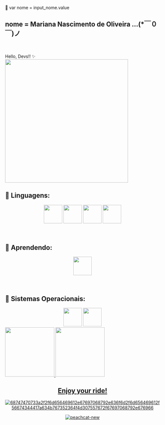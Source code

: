 💌 var nome = input_nome.value

## nome =  <b> Mariana Nascimento de Oliveira ...(*￣０￣)ノ
</div>
 </b> <br><br> Hello, Devs!! ✨

<div align="left">
<img src="https://user-images.githubusercontent.com/125324142/229961407-51cf88b7-80ac-4af0-a160-fe3bde4d70a8.png" width="400px" />
</div>


 
 ## 🌱 Linguagens:
<div align="center">
<img src="https://cdn.jsdelivr.net/gh/devicons/devicon/icons/mysql/mysql-original.svg" width="60" height="60"/>  <img src="https://cdn.jsdelivr.net/gh/devicons/devicon/icons/html5/html5-original.svg" width="60" height="60"/>  <img src="https://cdn.jsdelivr.net/gh/devicons/devicon/icons/css3/css3-original.svg" width="60" height="60"/>
 <img src="https://cdn.jsdelivr.net/gh/devicons/devicon/icons/javascript/javascript-original.svg"  width="60" height="60" />
          
 </div>
 
<br>
<br>

## 🌱 Aprendendo:
<div align="center">
<img src="https://cdn.jsdelivr.net/gh/devicons/devicon/icons/java/java-original.svg"  width="60" height="60" />
</div>
<br>
<br>

## 🌱 Sistemas Operacionais:
<div align="center">
<img src="https://cdn.jsdelivr.net/gh/devicons/devicon/icons/linux/linux-original.svg"  width="60" height="60"/>
<img src="https://cdn.jsdelivr.net/gh/devicons/devicon/icons/windows8/windows8-original.svg" width="60" height="60"/>
</div>

<div>
<a href="https://github.com/MarianaNdO">
<img height="160em" src="https://github-readme-stats.vercel.app/api/top-langs/?username=MarianaNdO&layout=compact&langs_count=7&theme=dracula"/> <img height="160em" src="https://github-readme-stats.vercel.app/api?username=MarianaNdO&show_icons=true&theme=dracula&include_all_commits=true&count_private=true"/>
</div>
 
 <div align="center">
<h2>Enjoy your ride!</h2>
  
 ![68747470733a2f2f6d656469612e67697068792e636f6d2f6d656469612f56674344417a634b767352364f4d307557672f67697068792e676966](https://user-images.githubusercontent.com/125324142/229968247-e0da88c2-0350-4f4c-928d-ad47b1598d65.gif)
  
 ![peachcat-new](https://user-images.githubusercontent.com/125324142/229968613-df38a191-d3a4-4267-b2b5-fac6b6633305.gif)

</div>

  <!--
**MarianaNdO/MarianaNdO** is a ✨ _special_ ✨ repository because its `README.md` (this file) appears on your GitHub profile.

Here are some ideas to get you started:

- 🔭 I’m currently working on ...
-  I’m currently learning ...
- 👯 I’m looking to collaborate on ...
- 🤔 I’m looking for help with ...
- 💬 Ask me about ...
- 📫 How to reach me: ...
- 😄 Pronouns: ...
- ⚡ Fun fact: ...
-->
